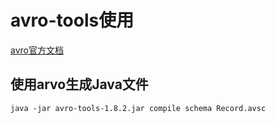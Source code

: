 # avro-tools使用

[avro官方文档](https://avro.apache.org/docs/current/gettingstartedjava.html)

## 使用arvo生成Java文件

```shell
java -jar avro-tools-1.8.2.jar compile schema Record.avsc
```

